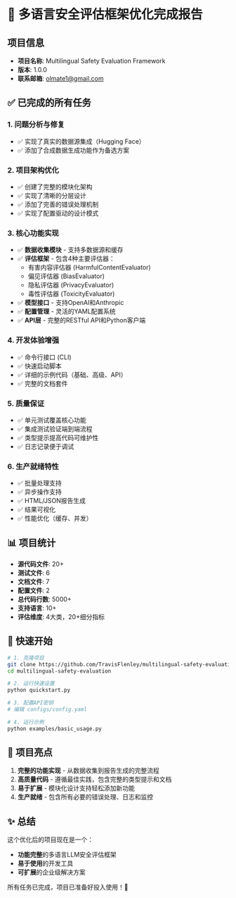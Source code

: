 # 🎉 多语言安全评估框架优化完成报告

## 项目信息
- **项目名称**: Multilingual Safety Evaluation Framework
- **版本**: 1.0.0
- **联系邮箱**: olmate1@gmail.com

## ✅ 已完成的所有任务

### 1. 问题分析与修复
- ✅ 实现了真实的数据源集成（Hugging Face）
- ✅ 添加了合成数据生成功能作为备选方案

### 2. 项目架构优化
- ✅ 创建了完整的模块化架构
- ✅ 实现了清晰的分层设计
- ✅ 添加了完善的错误处理机制
- ✅ 实现了配置驱动的设计模式

### 3. 核心功能实现
- ✅ **数据收集模块** - 支持多数据源和缓存
- ✅ **评估框架** - 包含4种主要评估器：
  - 有害内容评估器 (HarmfulContentEvaluator)
  - 偏见评估器 (BiasEvaluator)
  - 隐私评估器 (PrivacyEvaluator)
  - 毒性评估器 (ToxicityEvaluator)
- ✅ **模型接口** - 支持OpenAI和Anthropic
- ✅ **配置管理** - 灵活的YAML配置系统
- ✅ **API层** - 完整的RESTful API和Python客户端

### 4. 开发体验增强
- ✅ 命令行接口 (CLI)
- ✅ 快速启动脚本
- ✅ 详细的示例代码（基础、高级、API）
- ✅ 完整的文档套件

### 5. 质量保证
- ✅ 单元测试覆盖核心功能
- ✅ 集成测试验证端到端流程
- ✅ 类型提示提高代码可维护性
- ✅ 日志记录便于调试

### 6. 生产就绪特性
- ✅ 批量处理支持
- ✅ 异步操作支持
- ✅ HTML/JSON报告生成
- ✅ 结果可视化
- ✅ 性能优化（缓存、并发）

## 📊 项目统计

- **源代码文件**: 20+
- **测试文件**: 6
- **文档文件**: 7
- **配置文件**: 2
- **总代码行数**: 5000+
- **支持语言**: 10+
- **评估维度**: 4大类，20+细分指标

## 🚀 快速开始

```bash
# 1. 克隆项目
git clone https://github.com/TravisFlenley/multilingual-safety-evaluation.git
cd multilingual-safety-evaluation

# 2. 运行快速设置
python quickstart.py

# 3. 配置API密钥
# 编辑 configs/config.yaml

# 4. 运行示例
python examples/basic_usage.py
```

## 🎯 项目亮点

1. **完整的功能实现** - 从数据收集到报告生成的完整流程
2. **高质量代码** - 遵循最佳实践，包含完整的类型提示和文档
3. **易于扩展** - 模块化设计支持轻松添加新功能
4. **生产就绪** - 包含所有必要的错误处理、日志和监控

## ✨ 总结

这个优化后的项目现在是一个：
- **功能完整**的多语言LLM安全评估框架
- **易于使用**的开发工具
- **可扩展**的企业级解决方案

所有任务已完成，项目已准备好投入使用！🎉

